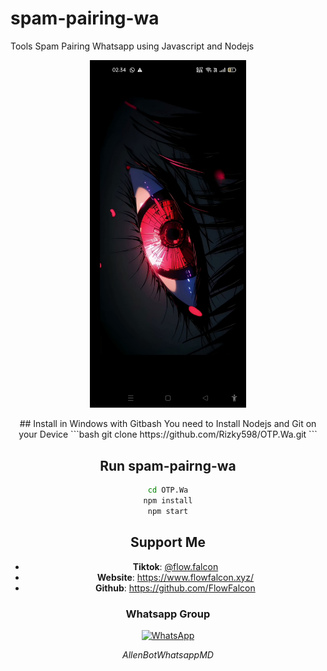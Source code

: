 # spam-pairing-wa
Tools Spam Pairing Whatsapp using Javascript and Nodejs
<div align="center">
  <p>
    <img src="1.jpg" width="250">
  </p>
## Install in Windows with Gitbash
You need to Install Nodejs and Git on your Device
```bash
git clone https://github.com/Rizky598/OTP.Wa.git
```

## Run spam-pairng-wa
```bash
cd OTP.Wa
npm install
npm start
```

## Support Me
<ul>
  <li><strong>Tiktok</strong>: <a href="https://www.tiktok.com/@flow.falcon">@flow.falcon</a></li>
  <li><strong>Website</strong>: <a href="https://www.flowfalcon.xyz/">https://www.flowfalcon.xyz/</a></li>
  <li><strong>Github</strong>: <a href="https://github.com/FlowFalcon">https://github.com/FlowFalcon</a></li>
</ul>

### Whatsapp Group

[![WhatsApp](https://img.shields.io/badge/WhatsApp-25D366?style=for-the-badge&logo=whatsapp&logoColor=white)](https://chat.whatsapp.com/CktCFlTbTiMLq5K4fgIidd)

$$ Allen BotWhatsappMD $$
